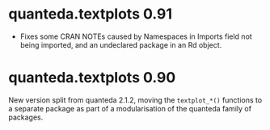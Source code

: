 # quanteda.textplots 0.91

* Fixes some CRAN NOTEs caused by Namespaces in Imports field not being imported, and an undeclared package in an Rd object.



# quanteda.textplots 0.90

New version split from quanteda 2.1.2, moving the `textplot_*()` functions to a separate package as part of a modularisation of the quanteda family of packages.
